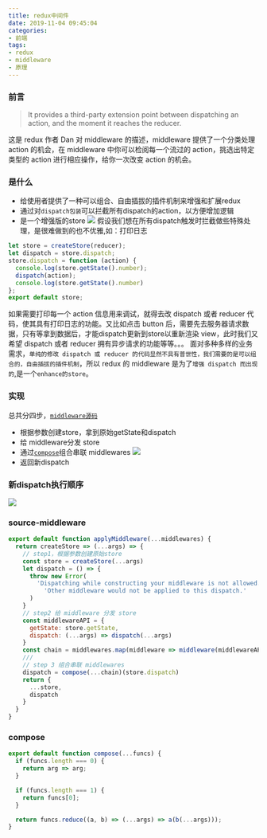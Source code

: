 ```yaml
---
title: redux中间件
date: 2019-11-04 09:45:04
categories:
- 前端
tags:
- redux
- middleware
- 原理
---
```

### 前言


> It provides a third-party extension point between dispatching an action, and the moment it reaches the reducer.

这是 redux 作者 Dan 对 middleware 的描述，middleware 提供了一个分类处理 action 的机会，在 middleware 中你可以检阅每一个流过的 action，挑选出特定类型的 action 进行相应操作，给你一次改变 action 的机会。
<!-- more -->

### 是什么
+ 给使用者提供了一种可以组合、自由插拔的插件机制来增强和扩展redux
+ 通过对`dispatch包装`可以拦截所有dispatch的action，以方便增加逻辑
+ 是一个增强版的store
![](/assets/blogImg/redux-middleware-2.png)
假设我们想在所有dispatch触发时拦截做些特殊处理，是很难做到的也不优雅,如：打印日志
```javascript
let store = createStore(reducer);
let dispatch = store.dispatch;
store.dispatch = function (action) {
  console.log(store.getState().number);
  dispatch(action);
  console.log(store.getState().number)
};
export default store;
```
如果需要打印每一个 action 信息用来调试，就得去改 dispatch 或者 reducer 代码，使其具有打印日志的功能。又比如点击 button 后，需要先去服务器请求数据，只有等拿到数据后，才能dispatch更新到store以重新渲染 view，此时我们又希望 dispatch 或者 reducer 拥有异步请求的功能等等。。。
面对多种多样的业务需求，`单纯的修改 dispatch 或 reducer 的代码显然不具有普世性，我们需要的是可以组合的，自由插拔的插件机制`，所以 redux 的 middleware 是为了`增强 dispatch 而出现的`,是一个`enhance的store`。
### 实现
总共分四步，[`middleware源码`](#source-middleware)
+ 根据参数创建store，拿到原始getState和dispatch
+ 给 middleware分发 store
+ 通过[`compose`](#compose)组合串联 middlewares
![](/assets/blogImg/redux-middleware-4.png)
+ 返回新dispatch

### 新dispatch执行顺序
![](/assets/blogImg/redux-middleware-5.png)

### source-middleware
```javascript
export default function applyMiddleware(...middlewares) {
  return createStore => (...args) => {
    // step1，根据参数创建原始store
    const store = createStore(...args)
    let dispatch = () => {
      throw new Error(
        'Dispatching while constructing your middleware is not allowed. ' +
          'Other middleware would not be applied to this dispatch.'
      )
    }
    // step2 给 middleware 分发 store
    const middlewareAPI = {
      getState: store.getState,
      dispatch: (...args) => dispatch(...args)
    }
    const chain = middlewares.map(middleware => middleware(middlewareAPI));
    ///
    // step 3 组合串联 middlewares
    dispatch = compose(...chain)(store.dispatch)
    return {
      ...store,
      dispatch
    }
  }
}
```
### compose
```javascript
export default function compose(...funcs) {
  if (funcs.length === 0) {
    return arg => arg;
  }

  if (funcs.length === 1) {
    return funcs[0];
  }

  return funcs.reduce((a, b) => (...args) => a(b(...args)));
}
```